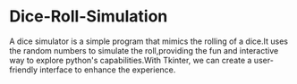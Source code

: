 # Dice-Roll-Simulation
A dice simulator is a simple program that mimics the rolling of a dice.It uses the random numbers to simulate the roll,providing the fun and interactive way to explore python's 
capabilities.With Tkinter, we can create a user-friendly interface to enhance the experience.
